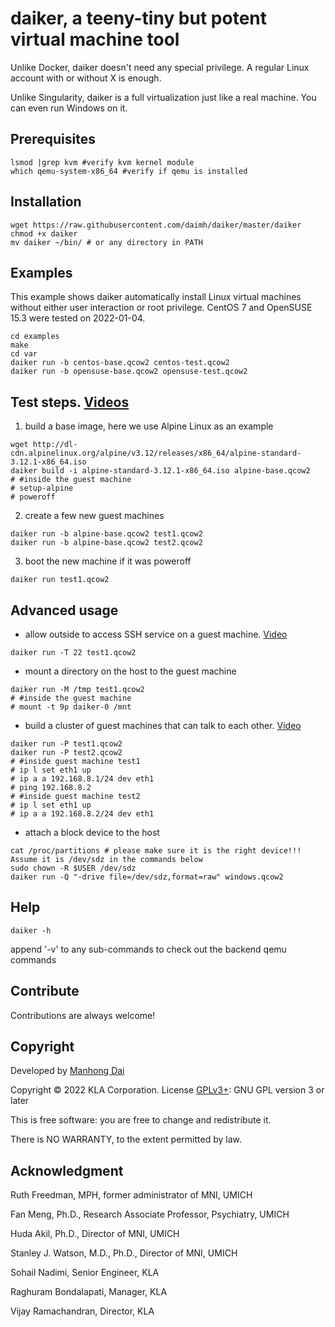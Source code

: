 # daiker, a teeny-tiny but potent virtual machine tool

Unlike Docker, daiker doesn't need any special privilege. A regular Linux account with or without X is enough.

Unlike Singularity, daiker is a full virtualization just like a real machine. You can even run Windows on it.

## Prerequisites
```
lsmod |grep kvm #verify kvm kernel module
which qemu-system-x86_64 #verify if qemu is installed
```

## Installation
```
wget https://raw.githubusercontent.com/daimh/daiker/master/daiker
chmod +x daiker
mv daiker ~/bin/ # or any directory in PATH
```

## Examples
This example shows daiker automatically install Linux virtual machines without either user interaction or root privilege. CentOS 7 and OpenSUSE 15.3 were tested on 2022-01-04.
```
cd examples
make
cd var
daiker run -b centos-base.qcow2 centos-test.qcow2 
daiker run -b opensuse-base.qcow2 opensuse-test.qcow2 
```

## Test steps. [Videos](https://www.youtube.com/watch?v=nG_ql6Mptmo&list=PLcUreuc9RezIrppGh-AEYfV-FOdcE5RHY)

1. build a base image, here we use Alpine Linux as an example
```
wget http://dl-cdn.alpinelinux.org/alpine/v3.12/releases/x86_64/alpine-standard-3.12.1-x86_64.iso
daiker build -i alpine-standard-3.12.1-x86_64.iso alpine-base.qcow2 
# #inside the guest machine
# setup-alpine
# poweroff
```
2. create a few new guest machines
```
daiker run -b alpine-base.qcow2 test1.qcow2 
daiker run -b alpine-base.qcow2 test2.qcow2 
```
3. boot the new machine if it was poweroff
```
daiker run test1.qcow2 
```

## Advanced usage
* allow outside to access SSH service on a guest machine. [Video](https://youtu.be/lhzlTCWviHo)
```
daiker run -T 22 test1.qcow2
```
* mount a directory on the host to the guest machine
```
daiker run -M /tmp test1.qcow2 
# #inside the guest machine
# mount -t 9p daiker-0 /mnt
```
* build a cluster of guest machines that can talk to each other. [Video](https://youtu.be/nuahSihAbno)
```
daiker run -P test1.qcow2
daiker run -P test2.qcow2 
# #inside guest machine test1
# ip l set eth1 up
# ip a a 192.168.8.1/24 dev eth1
# ping 192.168.8.2
# #inside guest machine test2
# ip l set eth1 up
# ip a a 192.168.8.2/24 dev eth1
```
* attach a block device to the host
```
cat /proc/partitions # please make sure it is the right device!!! Assume it is /dev/sdz in the commands below
sudo chown -R $USER /dev/sdz
daiker run -Q "-drive file=/dev/sdz,format=raw" windows.qcow2
```

## Help
```
daiker -h
```
append '-v' to any sub-commands to check out the backend qemu commands

## Contribute

Contributions are always welcome!

## Copyright

Developed by [Manhong Dai](mailto:manhongdai@gmail.com)

Copyright © 2022 KLA Corporation. License [GPLv3+](https://gnu.org/licenses/gpl.html): GNU GPL version 3 or later 

This is free software: you are free to change and redistribute it.

There is NO WARRANTY, to the extent permitted by law.

## Acknowledgment

Ruth Freedman, MPH, former administrator of MNI, UMICH

Fan Meng, Ph.D., Research Associate Professor, Psychiatry, UMICH

Huda Akil, Ph.D., Director of MNI, UMICH

Stanley J. Watson, M.D., Ph.D., Director of MNI, UMICH

Sohail Nadimi, Senior Engineer, KLA

Raghuram Bondalapati, Manager, KLA

Vijay Ramachandran, Director, KLA
